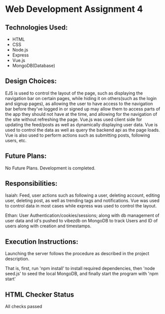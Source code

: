 # Web Development Assignment 4

## Technologies Used:
* HTML
* CSS
* Node.js
* Express
* Vue.js
* MongoDB(Database)

## Design Choices:
EJS is used to control the layout of the page, such as displaying the navigation bar on certain pages, while hiding it on others(such as the login and signup pages), as allowing the user to have access to the navigation bar before they've logged in or signed up may allow them to access parts of the app they should not have at the time,  and allowing for the navigation of the site without refreshing the page. Vue.js was used client side for updating the feed/posts as well as dynamically displaying user data. Vue is used to control the data as well as query the backend api as the page loads. Vue is also used to perform actions such as submitting posts, following users, etc. 


## Future Plans:
No Future Plans. Development is completed.


## Responsibilities:
Isaiah: Feed, user actions such as following a user, deleting account, editing user, deleting post, as well as trending tags and notifications. Vue was used to control data in most cases while express was used to control the layout.

Ethan: User Authentication/cookies/sessions; along with db management of user data and id's pushed to vibezdb on MongoDB to track Users and ID of users along with creation and timestamps.

## Execution Instructions:

Launching the server follows the procedure as described in the project description.

That is, first, run 'npm install' to install required dependencies, then 'node seed.js' to seed the local MongoDB, and finally start the program with 'npm start'

## HTML Checker Status

All checks passed
